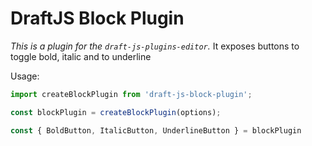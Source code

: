 # DraftJS Block Plugin

*This is a plugin for the `draft-js-plugins-editor`.*
It exposes buttons to toggle bold, italic and to underline

Usage:

```js
import createBlockPlugin from 'draft-js-block-plugin';

const blockPlugin = createBlockPlugin(options);

const { BoldButton, ItalicButton, UnderlineButton } = blockPlugin

```
